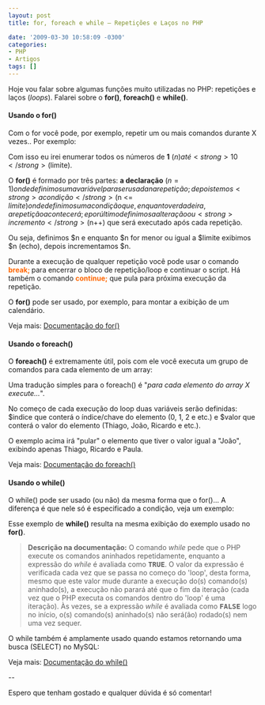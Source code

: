```yaml
---
layout: post
title: for, foreach e while – Repetições e Laços no PHP

date: '2009-03-30 10:58:09 -0300'
categories:
- PHP
- Artigos
tags: []
---
```

Hoje vou falar sobre algumas funções muito utilizadas no PHP: repetições e laços (<em>loops</em>). Falarei sobre o <strong>for()</strong>, <strong>foreach()</strong> e <strong>while()</strong>.

<h4>Usando o for()</h4>
Com o for você pode, por exemplo, repetir um ou mais comandos durante X vezes.. Por exemplo:


<div data-gist-id="dc3eec2720068d236fcf" data-gist-show-loading="false"></div>

Com isso eu irei enumerar todos os números de <strong>1</strong> ($n) até <strong>10</strong> ($limite).

O <strong>for()</strong> é formado por três partes: <strong>a declaração</strong> ($n = 1) onde definimos uma variável para ser usada na repetição; depois temos <strong>a condição</strong> ($n <= $limite) onde definimos uma condição que, enquanto verdadeira, a repetição acontecerá; e por último definimos a alteração ou <strong>incremento</strong> ($n++) que será executado após cada repetição.

Ou seja, definimos $n e enquanto $n for menor ou igual a $limite exibimos $n (echo), depois incrementamos $n.

Durante a execução de qualquer repetição você pode usar o comando<strong> <span style="color: #ff6600;">break;</span> </strong>para encerrar o bloco de repetição/loop e continuar o script. Há também o comando <strong><span style="color: #ff6600;">continue;</span></strong> que pula para próxima execução da repetição.

O <strong>for()</strong> pode ser usado, por exemplo, para montar a exibição de um calendário.

Veja mais: [Documentação do for()](http://br2.php.net/manual/pt_BR/control-structures.for.php)

<h4>Usando o foreach()</h4>
O <strong>foreach()</strong> é extremamente útil, pois com ele você executa um grupo de comandos para cada elemento de um array:


<div data-gist-id="4f9b2767e99a6c930d6e" data-gist-show-loading="false"></div>

Uma tradução simples para o foreach() é "<em>para cada elemento do array X execute...</em>".

No começo de cada execução do loop duas variáveis serão definidas: $indice que conterá o índice/chave do elemento (0, 1, 2 e etc.) e $valor que conterá o valor do elemento (Thiago, João, Ricardo e etc.).


<div data-gist-id="6b7cb1658cf33078f745" data-gist-show-loading="false"></div>

O exemplo acima irá "pular" o elemento que tiver o valor igual a "João", exibindo apenas Thiago, Ricardo e Paula.

Veja mais: [Documentação do foreach()](http://br2.php.net/manual/pt_BR/control-structures.foreach.php)

<h4>Usando o while()</h4>
O while() pode ser usado (ou não) da mesma forma que o for()... A diferença é que nele só é especificado a condição, veja um exemplo:


<div data-gist-id="11dfd420600e8ec3a30c" data-gist-show-loading="false"></div>

Esse exemplo de <strong>while()</strong> resulta na mesma exibição do exemplo usado no <strong>for()</strong>.

<blockquote><strong>Descrição na documentação:</strong>
O comando <em>while </em>pede que o PHP execute os comandos aninhados repetidamente, enquanto     a expressão do <em>while</em> é avaliada como     <strong><tt class="constant">TRUE</tt></strong>. O valor da expressão é verificada     cada vez que se passa no começo do 'loop', desta forma, mesmo que este valor     mude durante a execução do(s) comando(s) aninhado(s), a execução     não parará até que o fim da iteração (cada vez que o PHP executa     os comandos dentro do 'loop' é uma iteração). Às vezes, se a     expressão <em>while</em> é avaliada como     <strong><tt class="constant">FALSE</tt></strong> logo no início, o(s) comando(s)     aninhado(s) não será(ão) rodado(s) nem uma vez sequer.
</blockquote>
O while também é amplamente usado quando estamos retornando uma busca (SELECT) no MySQL:


<div data-gist-id="8363c713e5b3e9a50bc8" data-gist-show-loading="false"></div>

Veja mais: [Documentação do while()](http://br2.php.net/manual/pt_BR/control-structures.while.php)

--

Espero que tenham gostado e qualquer dúvida é só comentar!

